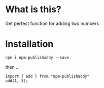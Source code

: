 # What is this?

Get perfect function for adding two numbers

# Installation

`npm i npm-publishaddy --save`

then ...

```
import { add } from "npm-publishaddy"
add(1, 3);

```

